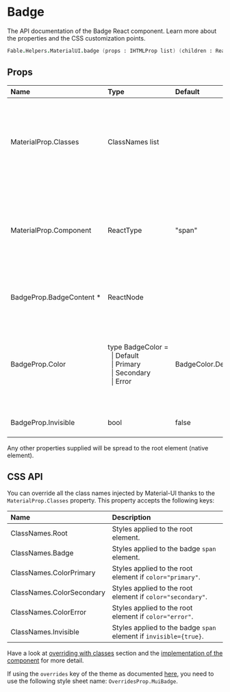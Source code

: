# Badge

<p class="description">The API documentation of the Badge React component. Learn more about the properties and the CSS customization points.</p>

```fsharp
Fable.Helpers.MaterialUI.badge (props : IHTMLProp list) (children : ReactElement list) : ReactElement
```



## Props

| Name | Type | Default | Description |
|:-----|:-----|:--------|:------------|
| <span class="prop-name">MaterialProp.Classes</span> | <span class="prop-type">ClassNames list</span> |   | Override or extend the styles applied to the component.  See CSS API below for more details.  |
| <span class="prop-name">MaterialProp.Component</span> | <span class="prop-type">ReactType</span> | <span class="prop-default">"span"</span> | The component used for the root node. Either a string to use a DOM element or a component. |
| <span class="prop-name required">BadgeProp.BadgeContent *</span> | <span class="prop-type">ReactNode</span> |   | The content rendered within the badge. |
| <span class="prop-name">BadgeProp.Color</span> | <span class="prop-type">type&nbsp;BadgeColor&nbsp;=<br>&nbsp;&nbsp;&#124;&nbsp;Default<br>&nbsp;&nbsp;&#124;&nbsp;Primary<br>&nbsp;&nbsp;&#124;&nbsp;Secondary<br>&nbsp;&nbsp;&#124;&nbsp;Error<br></span> | <span class="prop-default">BadgeColor.Default</span> | The color of the component. It supports those theme colors that make sense for this component. |
| <span class="prop-name">BadgeProp.Invisible</span> | <span class="prop-type">bool</span> | <span class="prop-default">false</span> | If `true`, the badge will be invisible. |

Any other properties supplied will be spread to the root element (native element).

## CSS API

You can override all the class names injected by Material-UI thanks to the `MaterialProp.Classes` property.
This property accepts the following keys:


| Name | Description |
|:-----|:------------|
| <span class="prop-name">ClassNames.Root</span> | Styles applied to the root element.
| <span class="prop-name">ClassNames.Badge</span> | Styles applied to the badge `span` element.
| <span class="prop-name">ClassNames.ColorPrimary</span> | Styles applied to the root element if `color="primary"`.
| <span class="prop-name">ClassNames.ColorSecondary</span> | Styles applied to the root element if `color="secondary"`.
| <span class="prop-name">ClassNames.ColorError</span> | Styles applied to the root element if `color="error"`.
| <span class="prop-name">ClassNames.Invisible</span> | Styles applied to the badge `span` element if `invisible={true}`.

Have a look at [overriding with classes](#/customization/overrides) section
and the [implementation of the component](https://github.com/mui-org/material-ui/tree/master/packages/material-ui/src/Badge/Badge.js)
for more detail.

If using the `overrides` key of the theme as documented
[here](#/customization/themes),
you need to use the following style sheet name: `OverridesProp.MuiBadge`.

<!--## Demos-->

<!--- [Badges](/demos/badges/)-->

